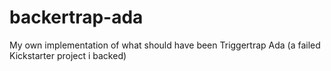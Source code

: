 # backertrap-ada
My own implementation of what should have been Triggertrap Ada (a failed Kickstarter project i backed)
